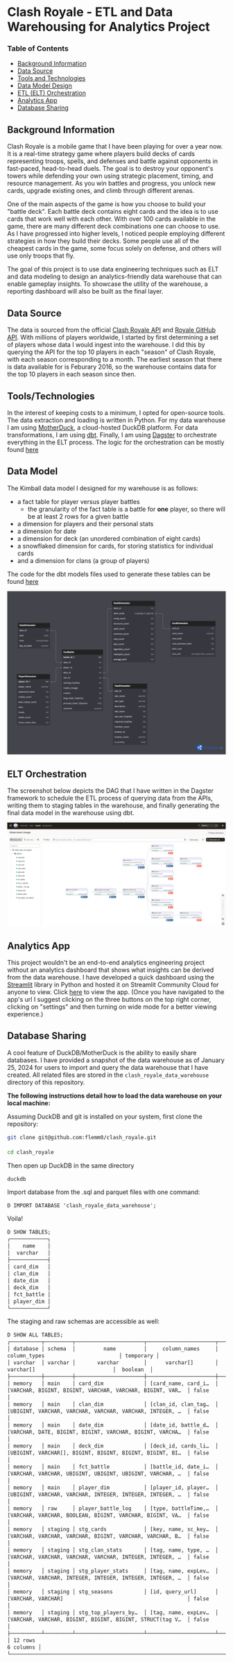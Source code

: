 # Clash Royale - ETL and Data Warehousing for Analytics Project

### Table of Contents
* [Background Information](https://github.com/flemm0/clash_royale#background-information)
* [Data Source](https://github.com/flemm0/clash_royale#data-source)
* [Tools and Technologies](https://github.com/flemm0/clash_royale#data-source)
* [Data Model Design](https://github.com/flemm0/clash_royale#data-model)
* [ETL (ELT) Orchestration](https://github.com/flemm0/clash_royale#elt-orchestration)
* [Analytics App](https://github.com/flemm0/clash_royale#analytics-app)
* [Database Sharing](https://github.com/flemm0/clash_royale#database-sharing)

## Background Information

Clash Royale is a mobile game that I have been playing for over a year now. It is a real-time strategy game where players build decks of cards representing troops, spells, and defenses and battle against opponents in fast-paced, head-to-head duels. The goal is to destroy your opponent's towers while defending your own using strategic placement, timing, and resource management. As you win battles and progress, you unlock new cards, upgrade existing ones, and climb through different arenas.

One of the main aspects of the game is how you choose to build your "battle deck". Each battle deck contains eight cards and the idea is to use cards that work well with each other. With over 100 cards available in the game, there are many different deck combinations one can choose to use. As I have progressed into higher levels, I noticed people employing different strategies in how they build their decks. Some people use all of the cheapest cards in the game, some focus solely on defense, and others will use only troops that fly.

The goal of this project is to use data engineering techniques such as ELT and data modeling to design an analytics-friendly data warehouse that can enable gameplay insights. To showcase the utility of the warehouse, a reporting dashboard will also be built as the final layer.

## Data Source

The data is sourced from the official [Clash Royale API](https://developer.clashroyale.com/#/) and [Royale GitHub API](https://royaleapi.github.io/cr-api-data/). With millions of players worldwide, I started by first determining a set of players whose data I would ingest into the warehouse. I did this by querying the API for the top 10 players in each "season" of Clash Royale, with each season corresponding to a month. The earliest season that there is data available for is Feburary 2016, so the warehouse contains data for the top 10 players in each season since then.

## Tools/Technologies

In the interest of keeping costs to a minimum, I opted for open-source tools. The data extraction and loading is written in Python. For my data warehouse I am using [MotherDuck](https://motherduck.com/), a cloud-hosted DuckDB platform. For data transformations, I am using [dbt](https://www.getdbt.com/). Finally, I am using [Dagster](https://dagster.io/) to orchestrate everything in the ELT process. The logic for the orchestration can be mostly found [here](https://github.com/flemm0/clash_royale/tree/main/dagster/clash_royale_etl_project)

## Data Model

The Kimball data model I designed for my warehouse is as follows: 
- a fact table for player versus player battles
    - the granularity of the fact table is a battle for **one** player, so there will be at least 2 rows for a given battle
- a dimension for players and their personal stats
- a dimension for date
- a dimension for deck (an unordered combination of eight cards)
- a snowflaked dimension for cards, for storing statistics for individual cards
- and a dimension for clans (a group of players)

The code for the dbt models files used to generate these tables can be found [here](https://github.com/flemm0/clash_royale/tree/main/dbt/clash_royale/models/warehouse)

![Data Model ER Diagram](images/clash_royale_data_model.png)

## ELT Orchestration

The screenshot below depicts the DAG that I have written in the Dagster framework to schedule the ETL process of querying data from the APIs, writing them to staging tables in the warehouse, and finally generating the final data model in the warehouse using dbt.

![Dagster UI Screenshot](images/dagster_ui_screenshot.png)

## Analytics App

This project wouldn't be an end-to-end analytics engineering project without an analytics dashboard that shows what insights can be derived from the data warehouse. I have developed a quick dashboard using the [Streamlit](https://streamlit.io/) library in Python and hosted it on Streamlit Community Cloud for anyone to view. Click [here](https://clashroyale.streamlit.app/) to view the app. (Once you have navigated to the app's url I suggest clicking on the three buttons on the top right corner, clicking on "settings" and then turning on wide mode for a better viewing experience.)

## Database Sharing

A cool feature of DuckDB/MotherDuck is the ability to easily share databases. I have provided a snapshot of the data warehouse as of January 25, 2024 for users to import and query the data warehouse that I have created. All related files are stored in the `clash_royale_data_warehouse` directory of this repository.

**The following instructions detail how to load the data warehouse on your local machine:**

Assuming DuckDB and git is installed on your system, first clone the repository:
```bash
git clone git@github.com:flemm0/clash_royale.git

cd clash_royale
```
Then open up DuckDB in the same directory
```bash
duckdb
```
Import database from the .sql and parquet files with one command:
```
D IMPORT DATABASE 'clash_royale_data_warehouse';
```
Voila!
```
D SHOW TABLES;
┌────────────┐
│    name    │
│  varchar   │
├────────────┤
│ card_dim   │
│ clan_dim   │
│ date_dim   │
│ deck_dim   │
│ fct_battle │
│ player_dim │
└────────────┘
```
The staging and raw schemas are accessible as well:
```
D SHOW ALL TABLES;
┌──────────┬─────────┬──────────────────────┬──────────────────────┬───────────────────────────────────────────────────────────┬───────────┐
│ database │ schema  │         name         │     column_names     │                       column_types                        │ temporary │
│ varchar  │ varchar │       varchar        │      varchar[]       │                         varchar[]                         │  boolean  │
├──────────┼─────────┼──────────────────────┼──────────────────────┼───────────────────────────────────────────────────────────┼───────────┤
│ memory   │ main    │ card_dim             │ [card_name, card_i…  │ [VARCHAR, BIGINT, BIGINT, VARCHAR, VARCHAR, BIGINT, VAR…  │ false     │
│ memory   │ main    │ clan_dim             │ [clan_id, clan_tag…  │ [UBIGINT, VARCHAR, VARCHAR, VARCHAR, VARCHAR, INTEGER, …  │ false     │
│ memory   │ main    │ date_dim             │ [date_id, battle_d…  │ [VARCHAR, DATE, BIGINT, BIGINT, VARCHAR, BIGINT, VARCHA…  │ false     │
│ memory   │ main    │ deck_dim             │ [deck_id, cards_li…  │ [UBIGINT, VARCHAR[], BIGINT, BIGINT, BIGINT, BIGINT, BI…  │ false     │
│ memory   │ main    │ fct_battle           │ [battle_id, date_i…  │ [VARCHAR, VARCHAR, UBIGINT, UBIGINT, UBIGINT, VARCHAR, …  │ false     │
│ memory   │ main    │ player_dim           │ [player_id, player…  │ [UBIGINT, VARCHAR, VARCHAR, INTEGER, INTEGER, INTEGER, …  │ false     │
│ memory   │ raw     │ player_battle_log    │ [type, battleTime,…  │ [VARCHAR, VARCHAR, BOOLEAN, BIGINT, VARCHAR, BIGINT, VA…  │ false     │
│ memory   │ staging │ stg_cards            │ [key, name, sc_key…  │ [VARCHAR, VARCHAR, VARCHAR, BIGINT, VARCHAR, VARCHAR, B…  │ false     │
│ memory   │ staging │ stg_clan_stats       │ [tag, name, type, …  │ [VARCHAR, VARCHAR, VARCHAR, VARCHAR, INTEGER, INTEGER, …  │ false     │
│ memory   │ staging │ stg_player_stats     │ [tag, name, expLev…  │ [VARCHAR, VARCHAR, INTEGER, INTEGER, INTEGER, INTEGER, …  │ false     │
│ memory   │ staging │ stg_seasons          │ [id, query_url]      │ [VARCHAR, VARCHAR]                                        │ false     │
│ memory   │ staging │ stg_top_players_by…  │ [tag, name, expLev…  │ [VARCHAR, VARCHAR, BIGINT, BIGINT, BIGINT, STRUCT(tag V…  │ false     │
├──────────┴─────────┴──────────────────────┴──────────────────────┴───────────────────────────────────────────────────────────┴───────────┤
│ 12 rows                                                                                                                        6 columns │
└──────────────────────────────────────────────────────────────────────────────────────────────────────────────────────────────────────────┘
```